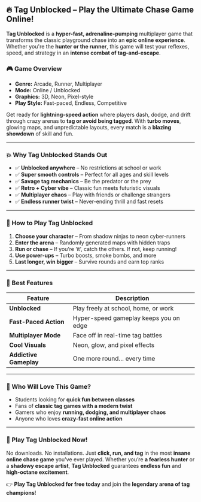 ## 🔥 Tag Unblocked – Play the Ultimate Chase Game Online!

**Tag Unblocked** is a **hyper-fast, adrenaline-pumping** multiplayer game that transforms the classic playground chase into an **epic online experience**. Whether you're the **hunter or the runner**, this game will test your reflexes, speed, and strategy in an **intense combat of tag-and-escape**.

### 🎮 Game Overview

* **Genre:** Arcade, Runner, Multiplayer
* **Mode:** Online / Unblocked
* **Graphics:** 3D, Neon, Pixel-style
* **Play Style:** Fast-paced, Endless, Competitive

Get ready for **lightning-speed action** where players dash, dodge, and drift through crazy arenas to **tag or avoid being tagged**. With **turbo moves**, glowing maps, and unpredictable layouts, every match is a **blazing showdown** of skill and fun.

---

### 💥 Why Tag Unblocked Stands Out

* ✅ **Unblocked anywhere** – No restrictions at school or work
* ✅ **Super smooth controls** – Perfect for all ages and skill levels
* ✅ **Savage tag mechanics** – Be the predator or the prey
* ✅ **Retro + Cyber vibe** – Classic fun meets futuristic visuals
* ✅ **Multiplayer chaos** – Play with friends or challenge strangers
* ✅ **Endless runner twist** – Never-ending thrill and fast resets

---

### 🧠 How to Play Tag Unblocked

1. **Choose your character** – From shadow ninjas to neon cyber-runners
2. **Enter the arena** – Randomly generated maps with hidden traps
3. **Run or chase** – If you’re ‘it’, catch the others. If not, keep running!
4. **Use power-ups** – Turbo boosts, smoke bombs, and more
5. **Last longer, win bigger** – Survive rounds and earn top ranks

---

### 🚀 Best Features

| Feature                | Description                            |
| ---------------------- | -------------------------------------- |
| **Unblocked**          | Play freely at school, home, or work   |
| **Fast-Paced Action**  | Hyper-speed gameplay keeps you on edge |
| **Multiplayer Mode**   | Face off in real-time tag battles      |
| **Cool Visuals**       | Neon, glow, and pixel effects          |
| **Addictive Gameplay** | One more round… every time             |

---

### 🎯 Who Will Love This Game?

* Students looking for **quick fun between classes**
* Fans of **classic tag games with a modern twist**
* Gamers who enjoy **running, dodging, and multiplayer chaos**
* Anyone who loves **crazy-fast online action**

---

### 📲 Play Tag Unblocked Now!

No downloads. No installations. Just **click, run, and tag** in the most **insane online chase game** you've ever played. Whether you’re **a fearless hunter** or a **shadowy escape artist**, **Tag Unblocked** guarantees **endless fun** and **high-octane excitement**.

👉 **Play Tag Unblocked for free today** and join the **legendary arena of tag champions**!
